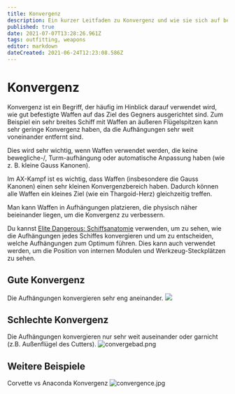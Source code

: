 ```yaml
---
title: Konvergenz
description: Ein kurzer Leitfaden zu Konvergenz und wie sie sich auf befestigte Waffen auswirkt
published: true
date: 2021-07-07T13:28:26.961Z
tags: outfitting, weapons
editor: markdown
dateCreated: 2021-06-24T12:23:08.586Z
---
```


# Konvergenz

Konvergenz ist ein Begriff, der häufig im Hinblick darauf verwendet wird, wie gut befestigte Waffen auf das Ziel des Gegners ausgerichtet sind. Zum Beispiel ein sehr breites Schiff mit Waffen an äußeren Flügelspitzen kann sehr geringe Konvergenz haben, da die Aufhängungen sehr weit voneinander entfernt sind.

Dies wird sehr wichtig, wenn Waffen verwendet werden, die keine bewegliche-/, Turm-aufhängung oder automatische Anpassung haben (wie z. B. kleine Gauss Kanonen).

Im AX-Kampf ist es wichtig, dass Waffen (insbesondere die Gauss Kanonen) einen sehr kleinen Konvergenzbereich haben. Dadurch können alle Waffen ein kleines Ziel (wie ein Thargoid-Herz) gleichzeitig treffen.

Man kann Waffen in Aufhängungen platzieren, die physisch näher beieinander liegen, um die Konvergenz zu verbessern.

Du kannst [Elite Dangerous: Schiffsanatomie](http://a.teall.info/edsa/) verwenden, um zu sehen, wie die Aufhängungen jedes Schiffes konvergieren und um zu entscheiden, welche Aufhängungen zum Optimum führen. Dies kann auch verwendet werden, um die Position von internen Modulen und Werkzeug-Steckplätzen zu sehen.


## Gute Konvergenz

Die Aufhängungen konvergieren sehr eng aneinander. ![](/img/convergegood.png)

## Schlechte Konvergenz

Die Aufhängungen konvergieren nur sehr weit auseinander oder garnicht (z.B. Außenflügel des Cutters). ![convergebad.png](/img/convergebad.png)

## Weitere Beispiele

Corvette vs Anaconda Konvergenz ![convergence.jpg](/img/convergence.jpg)
